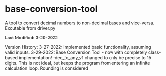 # base-conversion-tool
A tool to convert decimal numbers to non-decimal bases and vice-versa. Excutable from driver.py

Last Modified: 3-29-2022

Version History:
3-27-2022: Implemented basic functionality, assuming valid inputs.
3-29-2022: Base Conversion Tool - now with completely class-based implementation!
-dec_to_any_v1 changed to only be precise to 15 digits. This is not ideal, but keeps the program from entering an infinite calculation loop. Rounding is considered

